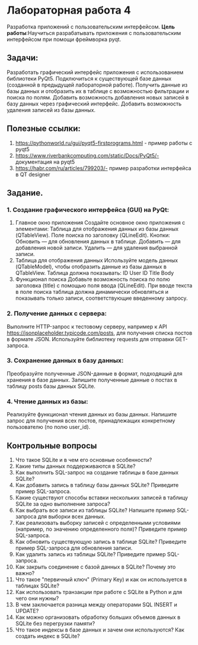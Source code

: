 # Лабораторная работа 4
Разработка приложений с пользовательским интерфейсом.
**Цель работы**:Научиться разрабатывать приложения с пользовательским интерфейсом при помощи фреймворка pyqt.

## Задачи:

Разработать графический интерфейс приложения с использованием библиотеки PyQt5.
Подключиться к существующей базе данных (созданной в предыдущей лабораторной работе).
Получить данные из базы данных и отобразить их в таблице с возможностью фильтрации и поиска по полям.
Добавить возможность добавления новых записей в базу данных через графический интерфейс.
Добавить возможность удаления записей из базы данных.

## Полезные ссылки:

1) https://pythonworld.ru/gui/pyqt5-firstprograms.html - пример работы с pyqt5
2) https://www.riverbankcomputing.com/static/Docs/PyQt5/- документация на pyqt5
3) https://habr.com/ru/articles/799203/- пример разработки интерфейса в QT designer

## Задание.
### 1. Создание графического интерфейса (GUI) на PyQt:

1. Главное окно приложения
  Создайте основное окно приложения с элементами:
    Таблица для отображения данных из базы данных (QTableView).
    Поле поиска по заголовку (QLineEdit).
    Кнопки:
      Обновить — для обновления данных в таблице.
      Добавить — для добавления новой записи.
      Удалить — для удаления выбранной записи.
2. Таблица для отображения данных
Используйте модель данных (QTableModel), чтобы отобразить данные из базы данных в QTableView. Таблица должна показывать:
ID
User ID
Title
Body
3. Функционал поиска
Добавьте возможность поиска по полю заголовка (title) с помощью поля ввода (QLineEdit). При вводе текста в поле поиска таблица должна динамически обновляться и показывать только записи, соответствующие введенному запросу.

### 2. Получение данных с сервера:
Выполните HTTP-запрос к тестовому серверу, например к API https://jsonplaceholder.typicode.com/posts, для получения списка постов в формате JSON. Используйте библиотеку requests для отправки GET-запроса.

### 3. Сохранение данных в базу данных:
Преобразуйте полученные JSON-данные в формат, подходящий для хранения в базе данных.
Запишите полученные данные о постах в таблицу posts базы данных SQLite.

### 4. Чтение данных из базы:
Реализуйте функционал чтения данных из базы данных.
Напишите запрос для получения всех постов, принадлежащих конкретному пользователю (по полю user_id).



## Контрольные вопросы
1. Что такое SQLite и в чем его основные особенности?
2. Какие типы данных поддерживаются в SQLite?
3. Как выполнить SQL-запрос на создание таблицы в базе данных SQLite?
4. Как добавить запись в таблицу базы данных SQLite? Приведите пример SQL-запроса.
5. Какие существуют способы вставки нескольких записей в таблицу SQLite за одно выполнение запроса?
6. Как выбрать все записи из таблицы SQLite? Напишите пример SQL-запроса для выборки всех данных.
7. Как реализовать выборку записей с определенными условиями (например, по значению определенного поля)? Приведите пример SQL-запроса.
8. Как обновить существующую запись в таблице SQLite? Приведите пример SQL-запроса для обновления записи.
9. Как удалить запись из таблицы SQLite? Приведите пример SQL-запроса.
10. Как закрыть соединение с базой данных в SQLite? Почему это важно?
11. Что такое "первичный ключ" (Primary Key) и как он используется в таблицах SQLite?
12. Как использовать транзакции при работе с SQLite в Python и для чего они нужны?
13. В чем заключается разница между операторами SQL INSERT и UPDATE?
14. Как можно организовать обработку больших объемов данных в SQLite без перегрузки памяти?
15. Что такое индексы в базе данных и зачем они используются? Как создать индекс в SQLite?
